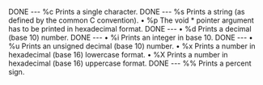 DONE --- %c Prints a single character.
DONE --- %s Prints a string (as defined by the common C convention).
• %p The void * pointer argument has to be printed in hexadecimal format.
DONE --- • %d Prints a decimal (base 10) number.
DONE --- • %i Prints an integer in base 10.
DONE --- • %u Prints an unsigned decimal (base 10) number.
• %x Prints a number in hexadecimal (base 16) lowercase format.
• %X Prints a number in hexadecimal (base 16) uppercase format.
DONE --- %% Prints a percent sign.
